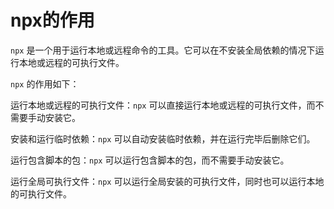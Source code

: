 # npx的作用

`npx` 是一个用于运行本地或远程命令的工具。它可以在不安装全局依赖的情况下运行本地或远程的可执行文件。

`npx` 的作用如下：

运行本地或远程的可执行文件：`npx` 可以直接运行本地或远程的可执行文件，而不需要手动安装它。

安装和运行临时依赖：`npx` 可以自动安装临时依赖，并在运行完毕后删除它们。

运行包含脚本的包：`npx` 可以运行包含脚本的包，而不需要手动安装它。

运行全局可执行文件：`npx` 可以运行全局安装的可执行文件，同时也可以运行本地的可执行文件。
